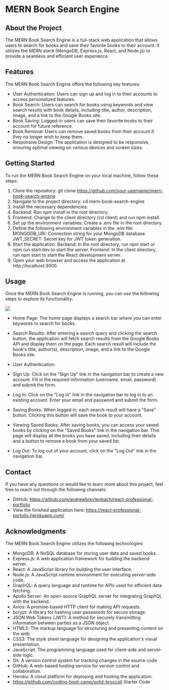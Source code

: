 # MERN Book Search Engine

## About the Project
The MERN Book Search Engine is a full-stack web application that allows users to search for books and save their favorite books to their account. It utilizes the MERN stack (MongoDB, Express.js, React, and Node.js) to provide a seamless and efficient user experience.

## Features
The MERN Book Search Engine offers the following key features:

* User Authentication: Users can sign up and log in to their accounts to access personalized features.
* Book Search: Users can search for books using keywords and view search results with book details, including title, author, description, image, and a link to the Google Books site.
* Book Saving: Logged-in users can save their favorite books to their account for future reference.
* Book Removal: Users can remove saved books from their account if they no longer wish to keep them.
* Responsive Design: The application is designed to be responsive, ensuring optimal viewing on various devices and screen sizes.

## Getting Started
To run the MERN Book Search Engine on your local machine, follow these steps:

1. Clone the repository: git clone https://github.com/your-username/mern-book-search-engine
2. Navigate to the project directory: cd mern-book-search-engine
3. Install the necessary dependencies:
4. Backend: Run npm install in the root directory.
5. Frontend: Change to the client directory (cd client) and run npm install.
6. Set up the environment variables: Create a .env file in the root directory.
7. Define the following environment variables in the .env file:
MONGODB_URI: Connection string for your MongoDB database.
JWT_SECRET: Secret key for JWT token generation.
8. Start the application:
Backend: In the root directory, run npm start or npm run start:dev to start the server.
Frontend: In the client directory, run npm start to start the React development server.
9. Open your web browser and access the application at http://localhost:3000.

## Usage
Once the MERN Book Search Engine is running, you can use the following steps to explore its functionality:

![](./public/img/resume.png)

* Home Page: The home page displays a search bar where you can enter keywords to search for books.

* Search Results: After entering a search query and clicking the search button, the application will fetch search results from the Google Books API and display them on the page. Each search result will include the book's title, author(s), description, image, and a link to the Google Books site.

* User Authentication:

* Sign Up: Click on the "Sign Up" link in the navigation bar to create a new account. Fill in the required information (username, email, password) and submit the form.
* Log In: Click on the "Log In" link in the navigation bar to log in to an existing account. Enter your email and password and submit the form.

* Saving Books: When logged in, each search result will have a "Save" button. Clicking this button will save the book to your account.

* Viewing Saved Books: After saving books, you can access your saved books by clicking on the "Saved Books" link in the navigation bar. This page will display all the books you have saved, including their details and a button to remove a book from your saved list.

* Log Out: To log out of your account, click on the "Log Out" link in the navigation bar.

## Contact
If you have any questions or would like to learn more about this project, feel free to reach out through the following channels:

* GitHub: https://github.com/andrewbreytenbach/react-professional-portfolio
* View the finished application here: https://react-professional-portolio.herokuapp.com/

## Acknowledgments
The MERN Book Search Engine utilizes the following technologies:

* MongoDB: A NoSQL database for storing user data and saved books.
* Express.js: A web application framework for building the backend server.
* React: A JavaScript library for building the user interface.
* Node.js: A JavaScript runtime environment for executing server-side code.
* GraphQL: A query language and runtime for APIs used for efficient data fetching.
* Apollo Server: An open-source GraphQL server for integrating GraphQL with the backend.
* Axios: A promise-based HTTP client for making API requests.
* bcrypt: A library for hashing user passwords for secure storage.
* JSON Web Tokens (JWT): A method for securely transmitting information between parties as a JSON object.
* HTML5: The markup language for structuring and presenting content on the web.
* CSS3: The style sheet language for designing the application's visual presentation.
* JavaScript: The programming language used for client-side and server-side logic.
* Git: A version control system for tracking changes in the source code.
* GitHub: A web-based hosting service for version control and collaboration.
* Heroku: A cloud platform for deploying and hosting the application.
* https://github.com/coding-boot-camp/solid-broccoli Starter Code
